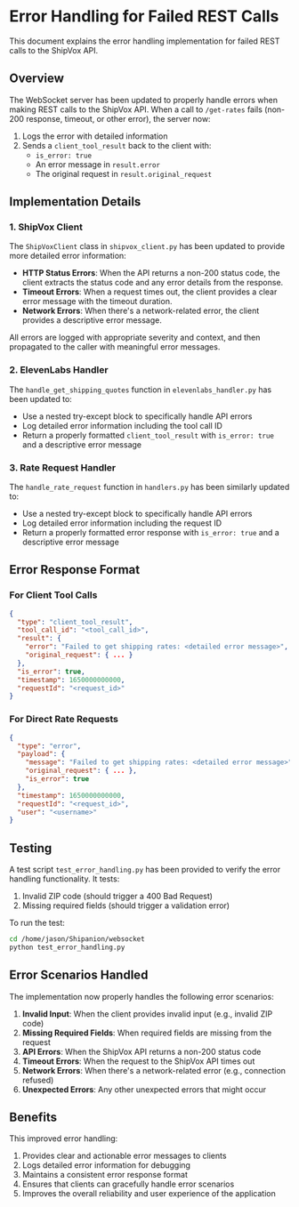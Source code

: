 # Error Handling for Failed REST Calls

This document explains the error handling implementation for failed REST calls to the ShipVox API.

## Overview

The WebSocket server has been updated to properly handle errors when making REST calls to the ShipVox API. When a call to `/get-rates` fails (non-200 response, timeout, or other error), the server now:

1. Logs the error with detailed information
2. Sends a `client_tool_result` back to the client with:
   - `is_error: true`
   - An error message in `result.error`
   - The original request in `result.original_request`

## Implementation Details

### 1. ShipVox Client

The `ShipVoxClient` class in `shipvox_client.py` has been updated to provide more detailed error information:

- **HTTP Status Errors**: When the API returns a non-200 status code, the client extracts the status code and any error details from the response.
- **Timeout Errors**: When a request times out, the client provides a clear error message with the timeout duration.
- **Network Errors**: When there's a network-related error, the client provides a descriptive error message.

All errors are logged with appropriate severity and context, and then propagated to the caller with meaningful error messages.

### 2. ElevenLabs Handler

The `handle_get_shipping_quotes` function in `elevenlabs_handler.py` has been updated to:

- Use a nested try-except block to specifically handle API errors
- Log detailed error information including the tool call ID
- Return a properly formatted `client_tool_result` with `is_error: true` and a descriptive error message

### 3. Rate Request Handler

The `handle_rate_request` function in `handlers.py` has been similarly updated to:

- Use a nested try-except block to specifically handle API errors
- Log detailed error information including the request ID
- Return a properly formatted error response with `is_error: true` and a descriptive error message

## Error Response Format

### For Client Tool Calls

```json
{
  "type": "client_tool_result",
  "tool_call_id": "<tool_call_id>",
  "result": {
    "error": "Failed to get shipping rates: <detailed error message>",
    "original_request": { ... }
  },
  "is_error": true,
  "timestamp": 1650000000000,
  "requestId": "<request_id>"
}
```

### For Direct Rate Requests

```json
{
  "type": "error",
  "payload": {
    "message": "Failed to get shipping rates: <detailed error message>",
    "original_request": { ... },
    "is_error": true
  },
  "timestamp": 1650000000000,
  "requestId": "<request_id>",
  "user": "<username>"
}
```

## Testing

A test script `test_error_handling.py` has been provided to verify the error handling functionality. It tests:

1. Invalid ZIP code (should trigger a 400 Bad Request)
2. Missing required fields (should trigger a validation error)

To run the test:

```bash
cd /home/jason/Shipanion/websocket
python test_error_handling.py
```

## Error Scenarios Handled

The implementation now properly handles the following error scenarios:

1. **Invalid Input**: When the client provides invalid input (e.g., invalid ZIP code)
2. **Missing Required Fields**: When required fields are missing from the request
3. **API Errors**: When the ShipVox API returns a non-200 status code
4. **Timeout Errors**: When the request to the ShipVox API times out
5. **Network Errors**: When there's a network-related error (e.g., connection refused)
6. **Unexpected Errors**: Any other unexpected errors that might occur

## Benefits

This improved error handling:

1. Provides clear and actionable error messages to clients
2. Logs detailed error information for debugging
3. Maintains a consistent error response format
4. Ensures that clients can gracefully handle error scenarios
5. Improves the overall reliability and user experience of the application
